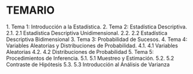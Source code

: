 <h1>TEMARIO</h1>
1. Tema 1: Introducción a la Estadística.
2. Tema 2: Estadística Descriptiva.
2.1. 2.1 Estadística Descriptiva Unidimensional.
2.2. 2.2 Estadística Descriptiva Bidimensional
3. Tema 3: Probabilidad de Sucesos.
4. Tema 4: Variables Aleatorias y Distribuciones de Probabilidad.
4.1. 4.1 Variables Aleatorias
4.2. 4.2 Distribuciones de Probabilidad
5. Tema 5: Procedimientos de Inferencia.
5.1. 5.1 Muestreo y Estimación.
5.2. 5.2 Contraste de Hipótesis
5.3. 5.3 Introducción al Análisis de Varianza
